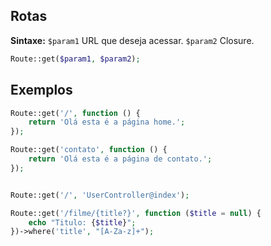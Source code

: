 ## Rotas
**Sintaxe:**
`$param1` URL que deseja acessar.
`$param2` Closure.
```php
Route::get($param1, $param2);
```
## Exemplos
```php
Route::get('/', function () {
	return 'Olá esta é a página home.';
});

Route::get('contato', function () {
	return 'Olá esta é a página de contato.';
});
```

```php

```

```php
Route::get('/', 'UserController@index');

Route::get('/filme/{title?}', function ($title = null) {
	echo "Titulo: {$title}";
})->where('title', "[A-Za-z]+");
```

<!--stackedit_data:
eyJoaXN0b3J5IjpbLTE4MTYyMTMzODldfQ==
-->